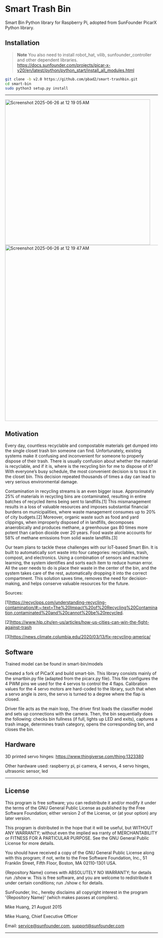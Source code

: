 # Smart Trash Bin

Smart Bin Python library for Raspberry Pi, adopted from SunFounder PicarX Python library.

## Installation

 > **Note**
  You also need to install robot_hat, vilib, sunfounder_controller and other dependent libraries.\
  <https://docs.sunfounder.com/projects/picar-x-v20/en/latest/python/python_start/install_all_modules.html>

```bash
git clone -b v2.0 https://github.com/pbad2/smart-trashbin.git
cd smart-bin
sudo python3 setup.py install

```
----------------------------------------------

<img width="478" alt="Screenshot 2025-06-26 at 12 19 05 AM" src="https://github.com/user-attachments/assets/3585d9e4-a29b-4a8e-825b-d3207cc09b16" />

<img width="578" alt="Screenshot 2025-06-26 at 12 19 47 AM" src="https://github.com/user-attachments/assets/c4515bdc-2209-42ce-bbc8-b1c896793e05" />


## Motivation

Every day, countless recyclable and compostable materials get dumped into the single closet trash bin someone can find. Unfortunately, existing systems make it confusing and inconvenient for someone to properly dispose of their trash. There is usually confusion about whether the material is recyclable, and if it is, where is the recycling bin for me to dispose of it? With everyone’s busy schedule, the most convenient decision is to toss it in the closet bin. This decision repeated thousands of times a day can lead to very serious environmental damage.
 
Contamination in recycling streams is an even bigger issue. Approximately 25% of materials in recycling bins are contaminated, resulting in entire batches of recycled items being sent to landfills.[1] This mismanagement results in a loss of valuable resources and imposes substantial financial burdens on municipalities, where waste management consumes up to 20% of city budgets.[2] Moreover, organic waste such as food and yard clippings, when improperly disposed of in landfills, decomposes anaerobically and produces methane, a greenhouse gas 80 times more potent than carbon dioxide over 20 years. Food waste alone accounts for 58% of methane emissions from solid waste landfills.[3] 

Our team plans to tackle these challenges with our IoT-based Smart Bin. It is built to automatically sort waste into four categories: recyclables, trash, compost, and electronics. Using a combination of sensors and machine learning, the system identifies and sorts each item to reduce human error. All the user needs to do is place their waste in the center of the bin, and the system takes care of the rest, automatically dropping it into the correct compartment. This solution saves time, removes the need for decision-making, and helps conserve valuable resources for the future.

Sources:

[1]https://recyclops.com/understanding-recycling-contamination/#:~:text=The%20Impact%20of%20Recycling%20Contamination,contaminated%20and%20cannot%20be%20recycled.

[2]https://www.hlp.city/en-us/articles/how-us-cities-can-win-the-fight-against-trash

[3]https://news.climate.columbia.edu/2020/03/13/fix-recycling-america/

## Software

Trained model can be found in smart-bin/models

Created a fork of PiCarX and build smart-bin. This library consists mainly of the smartbin.py file (adapted from the picarx.py file). This file configures the 4 PWM pins we used for the 4 servos to control the 4 flaps. Calibration values for the 4 servo motors are hard-coded to the library, such that when a servo angle is zero, the servo is turned to a degree where the flap is closed. 

Driver file acts as the main loop, The driver first loads the classifier model and sets up connections with the camera. Then, the bin sequentially does the following: checks bin fullness (if full, lights up LED and exits), captures a trash image, determines trash category, opens the corresponding bin, and closes the bin. 

## Hardware

3D printed servo hinges: https://www.thingiverse.com/thing:1323380

Other hardware used: raspberry pi, pi camera, 4 servos, 4 servo hinges, ultrasonic sensor, led

____________________________________________________________________________________

## License

This program is free software; you can redistribute it and/or modify it under the terms of the GNU General Public License as published by the Free Software Foundation; either version 2 of the License, or (at your option) any later version.

This program is distributed in the hope that it will be useful, but WITHOUT ANY WARRANTY; without even the implied wa rranty of MERCHANTABILITY or FITNESS FOR A PARTICULAR PURPOSE. See the GNU General Public License for more details.

You should have received a copy of the GNU General Public License along with this program; if not, write to the Free Software Foundation, Inc., 51 Franklin Street, Fifth Floor, Boston, MA 02110-1301 USA.

{Repository Name} comes with ABSOLUTELY NO WARRANTY; for details run ./show w. This is free software, and you are welcome to redistribute it under certain conditions; run ./show c for details.

SunFounder, Inc., hereby disclaims all copyright interest in the program '{Repository Name}' (which makes passes at compilers).

Mike Huang, 21 August 2015

Mike Huang, Chief Executive Officer

Email: service@sunfounder.com, support@sunfounder.com

----------------------------------------------
